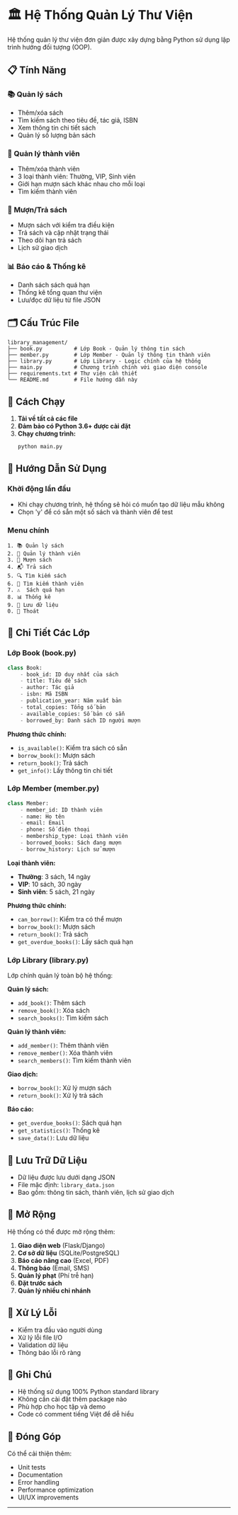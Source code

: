 # 🏛️ Hệ Thống Quản Lý Thư Viện

Hệ thống quản lý thư viện đơn giản được xây dựng bằng Python sử dụng lập trình hướng đối tượng (OOP).

## 📋 Tính Năng

### 📚 Quản lý sách
- Thêm/xóa sách
- Tìm kiếm sách theo tiêu đề, tác giả, ISBN
- Xem thông tin chi tiết sách
- Quản lý số lượng bản sách

### 👥 Quản lý thành viên
- Thêm/xóa thành viên
- 3 loại thành viên: Thường, VIP, Sinh viên
- Giới hạn mượn sách khác nhau cho mỗi loại
- Tìm kiếm thành viên

### 📖 Mượn/Trả sách
- Mượn sách với kiểm tra điều kiện
- Trả sách và cập nhật trạng thái
- Theo dõi hạn trả sách
- Lịch sử giao dịch

### 📊 Báo cáo & Thống kê
- Danh sách sách quá hạn
- Thống kê tổng quan thư viện
- Lưu/đọc dữ liệu từ file JSON

## 🗂️ Cấu Trúc File

```
library_management/
├── book.py          # Lớp Book - Quản lý thông tin sách
├── member.py        # Lớp Member - Quản lý thông tin thành viên
├── library.py       # Lớp Library - Logic chính của hệ thống
├── main.py          # Chương trình chính với giao diện console
├── requirements.txt # Thư viện cần thiết
└── README.md        # File hướng dẫn này
```

## 🚀 Cách Chạy

1. **Tải về tất cả các file**
2. **Đảm bảo có Python 3.6+ được cài đặt**
3. **Chạy chương trình:**
   ```bash
   python main.py
   ```

## 🎯 Hướng Dẫn Sử Dụng

### Khởi động lần đầu
- Khi chạy chương trình, hệ thống sẽ hỏi có muốn tạo dữ liệu mẫu không
- Chọn 'y' để có sẵn một số sách và thành viên để test

### Menu chính
```
1. 📚 Quản lý sách
2. 👥 Quản lý thành viên  
3. 📖 Mượn sách
4. 📬 Trả sách
5. 🔍 Tìm kiếm sách
6. 👤 Tìm kiếm thành viên
7. ⚠️  Sách quá hạn
8. 📊 Thống kê
9. 💾 Lưu dữ liệu
0. 🚪 Thoát
```

## 📖 Chi Tiết Các Lớp

### Lớp Book (book.py)
```python
class Book:
    - book_id: ID duy nhất của sách
    - title: Tiêu đề sách
    - author: Tác giả
    - isbn: Mã ISBN
    - publication_year: Năm xuất bản
    - total_copies: Tổng số bản
    - available_copies: Số bản có sẵn
    - borrowed_by: Danh sách ID người mượn
```

**Phương thức chính:**
- `is_available()`: Kiểm tra sách có sẵn
- `borrow_book()`: Mượn sách
- `return_book()`: Trả sách
- `get_info()`: Lấy thông tin chi tiết

### Lớp Member (member.py)
```python
class Member:
    - member_id: ID thành viên
    - name: Họ tên
    - email: Email
    - phone: Số điện thoại
    - membership_type: Loại thành viên
    - borrowed_books: Sách đang mượn
    - borrow_history: Lịch sử mượn
```

**Loại thành viên:**
- **Thường**: 3 sách, 14 ngày
- **VIP**: 10 sách, 30 ngày  
- **Sinh viên**: 5 sách, 21 ngày

**Phương thức chính:**
- `can_borrow()`: Kiểm tra có thể mượn
- `borrow_book()`: Mượn sách
- `return_book()`: Trả sách
- `get_overdue_books()`: Lấy sách quá hạn

### Lớp Library (library.py)
Lớp chính quản lý toàn bộ hệ thống:

**Quản lý sách:**
- `add_book()`: Thêm sách
- `remove_book()`: Xóa sách
- `search_books()`: Tìm kiếm sách

**Quản lý thành viên:**
- `add_member()`: Thêm thành viên
- `remove_member()`: Xóa thành viên
- `search_members()`: Tìm kiếm thành viên

**Giao dịch:**
- `borrow_book()`: Xử lý mượn sách
- `return_book()`: Xử lý trả sách

**Báo cáo:**
- `get_overdue_books()`: Sách quá hạn
- `get_statistics()`: Thống kê
- `save_data()`: Lưu dữ liệu

## 💾 Lưu Trữ Dữ Liệu

- Dữ liệu được lưu dưới dạng JSON
- File mặc định: `library_data.json`
- Bao gồm: thông tin sách, thành viên, lịch sử giao dịch

## 🔧 Mở Rộng

Hệ thống có thể được mở rộng thêm:

1. **Giao diện web** (Flask/Django)
2. **Cơ sở dữ liệu** (SQLite/PostgreSQL)
3. **Báo cáo nâng cao** (Excel, PDF)
4. **Thông báo** (Email, SMS)
5. **Quản lý phạt** (Phí trễ hạn)
6. **Đặt trước sách**
7. **Quản lý nhiều chi nhánh**

## 🐛 Xử Lý Lỗi

- Kiểm tra đầu vào người dùng
- Xử lý lỗi file I/O
- Validation dữ liệu
- Thông báo lỗi rõ ràng

## 📝 Ghi Chú

- Hệ thống sử dụng 100% Python standard library
- Không cần cài đặt thêm package nào
- Phù hợp cho học tập và demo
- Code có comment tiếng Việt để dễ hiểu

## 🤝 Đóng Góp

Có thể cải thiện thêm:
- Unit tests
- Documentation
- Error handling
- Performance optimization
- UI/UX improvements

---
